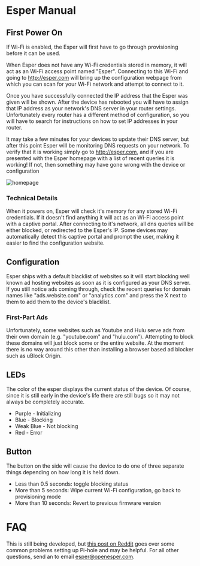 # Esper Manual


## First Power On
 If Wi-Fi is enabled, the Esper will first have to go through provisioning before it can be used.
 
 When Esper does not have any Wi-Fi credentials stored in memory, it will act as an Wi-Fi access point named "Esper". 
 Connecting to this Wi-Fi and going to http://esper.com will bring up the configuration webpage from which you can
 scan for your Wi-Fi network and attempt to connect to it. 
 
 Once you have successfully connected the IP address that the Esper was given will be shown. After the device has rebooted you will have to assign that IP address as 
 your network's DNS server in your router settings. Unfortunately every router has a different method of configuration, so you will have to search for instructions on how to
 set IP addresses in your router.
 
 It may take a few minutes for your devices to update their DNS server, but after this point Esper will be monitoring DNS requests on your network. 
 To verify that it is working simply go to http://esper.com, and if you are presented with the Esper homepage with a list of recent queries it is working! 
 If not, then something may have gone wrong with the device or configuration
 
 ![homepage](https://i.imgur.com/hzfZoeM.png)
 
 ### Technical Details
When it powers on, Esper will check it's memory for any stored Wi-Fi credentials. If it doesn't find anything it will act as an Wi-Fi access point with a captive portal.
After connecting to it's network, all dns queries will be either blocked, or redirected to the Esper's IP. Some devices may automatically detect this captive portal and 
prompt the user, making it easier to find the configuration website.

## Configuration
Esper ships with a default blacklist of websites so it will start blocking well known ad hosting websites as soon as it is configured as your DNS server. If you still notice
ads coming through, check the recent queries for domain names like "ads.website.com" or "analytics.com" and press the X next to them to add them to the device's blacklist.

### First-Part Ads
Unfortunately, some websites such as Youtube and Hulu serve ads from their own domain (e.g. "youtube.com" and "hulu.com"). Attempting to block these domains will just block some
or the entire website. At the moment there is no way around this other than installing a browser based ad blocker such as uBlock Origin.

## LEDs
The color of the esper displays the current status of the device. Of course, since it is still early in the device's life there are still bugs 
so it may not always be completely accurate.
- Purple - Initializing
- Blue - Blocking
- Weak Blue - Not blocking
- Red - Error

## Button
The button on the side will cause the device to do one of three separate things depending on how long it is held down.
- Less than 0.5 seconds: toggle blocking status
- More than 5 seconds: Wipe current Wi-Fi configuration, go back to provisioning mode
- More than 10 seconds: Revert to previous firmware version 

# FAQ
This is still being developed, but [this post on Reddit](https://old.reddit.com/r/pihole/comments/frum61/frequently_asked_questions/) goes over some common problems setting up
Pi-hole and may be helpful. For all other questions, send an to email esper@openesper.com.
